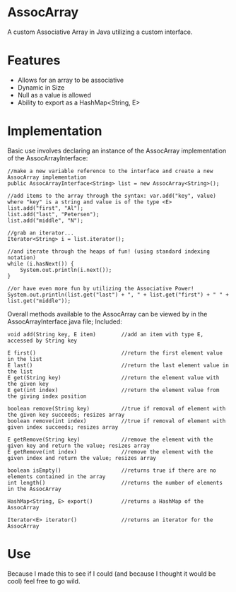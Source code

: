 AssocArray
==========

A custom Associative Array in Java utilizing a custom interface.

Features
========

- Allows for an array to be associative
- Dynamic in Size
- Null as a value is allowed
- Ability to export as a HashMap<String, E>

Implementation
==============

Basic use involves declaring an instance of the AssocArray<E> implementation of the AssocArrayInterface<E>:
	
	//make a new variable reference to the interface and create a new AssocArray implementation
	public AssocArrayInterface<String> list = new AssocArray<String>();

	//add items to the array through the syntax: var.add("key", value) where "key" is a string and value is of the type <E>
	list.add("first", "Al");
	list.add("last", "Petersen");
	list.add("middle", "N");

	//grab an iterator...
	Iterator<String> i = list.iterator();

	//and iterate through the heaps of fun! (using standard indexing notation)
	while (i.hasNext()) {
		System.out.println(i.next());
	}

	//or have even more fun by utilizing the Associative Power!
	System.out.println(list.get("last") + ", " + list.get("first") + " " + list.get("middle"));


Overall methods available to the AssocArray can be viewed by in the AssocArrayInterface.java file; Included:

	void add(String key, E item) 		//add an item with type E, accessed by String key

	E first()							//return the first element value in the list
	E last()							//return the last element value in the list
	E get(String key)					//return the element value with the given key
	E get(int index)					//return the element value from the giving index position

	boolean remove(String key)			//true if removal of element with the given key succeeds; resizes array 
	boolean remove(int index)			//true if removal of element with given index succeeds; resizes array

	E getRemove(String key)				//remove the element with the given key and return the value; resizes array
	E getRemove(int index)				//remove the element with the given index and return the value; resizes array

	boolean isEmpty()					//returns true if there are no elements contained in the array
	int length()						//returns the number of elements in the AssocArray

	HashMap<String, E> export()			//returns a HashMap of the AssocArray

	Iterator<E> iterator()				//returns an iterator for the AssocArray

Use
===

Because I made this to see if I could (and because I thought it would be cool) feel free to go wild.



